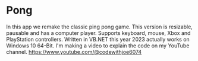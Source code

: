 # Pong
In this app we remake the classic ping pong game.
This version is resizable, pausable and has a computer player.
Supports keyboard, mouse, Xbox and PlayStation controllers.
Written in VB.NET this year 2023 actually works on Windows 10 64-Bit.
I'm making a video to explain the code on my YouTube channel.
https://www.youtube.com/@codewithjoe6074
